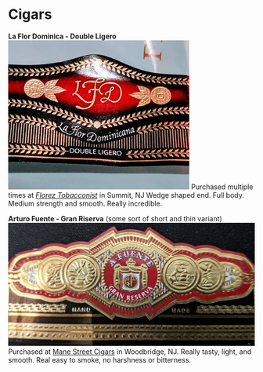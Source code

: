 # Cigars

**La Flor Dominica - Double Ligero**
![](images/lfd_double_ligero.jpg) 
Purchased multiple times at *[Florez Tobacconist](http://www.floreztobacconistnj.com/)* in Summit, NJ
Wedge shaped end. Full body. Medium strength and smooth. Really incredible.

**Arturo Fuente - Gran Riserva** (some sort of short and thin variant)
![a_fuente_gran_reserva.jpg](images/a_fuente_gran_reserva.jpg)
Purchased at [Mane Street Cigars](https://manestreetcigars.com/) in Woodbridge, NJ.
Really tasty, light, and smooth. Real easy to smoke, no harshness or bitterness.